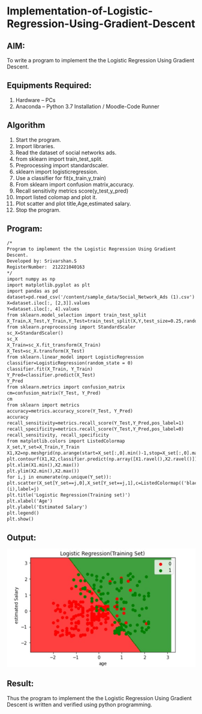 # Implementation-of-Logistic-Regression-Using-Gradient-Descent

## AIM:
To write a program to implement the the Logistic Regression Using Gradient Descent.

## Equipments Required:
1. Hardware – PCs
2. Anaconda – Python 3.7 Installation / Moodle-Code Runner

## Algorithm
1. Start the program.
2. Import libraries.
3. Read the dataset of social networks ads.
4. from sklearn import train_test_split.
5. Preprocessing import standardscaler.
6. sklearn import logisticregression.
7. Use a classifier for fit(x_train,y_train)
8. From sklearn import confusion matrix,accuracy.
9. Recall sensitivity metrics score(y_test,y_pred)
10. Import listed colomap and plot it.
11. Plot scatter and plot title,Age,estimated salary.
12. Stop the program.

## Program:
```
/*
Program to implement the the Logistic Regression Using Gradient Descent.
Developed by: Srivarshan.S
RegisterNumber:  212221040163
*/
import numpy as np
import matplotlib.pyplot as plt
import pandas as pd
dataset=pd.read_csv('/content/sample_data/Social_Network_Ads (1).csv')
X=dataset.iloc[:, [2,3]].values
Y=dataset.iloc[:, 4].values
from sklearn.model_selection import train_test_split
X_Train,X_Test,Y_Train,Y_Test=train_test_split(X,Y,test_size=0.25,random_state=0)
from sklearn.preprocessing import StandardScaler
sc_X=StandardScaler()
sc_X
X_Train=sc_X.fit_transform(X_Train)
X_Test=sc_X.transform(X_Test)
from sklearn.linear_model import LogisticRegression
classifier=LogisticRegression(random_state = 0)
classifier.fit(X_Train, Y_Train)
Y_Pred=classifier.predict(X_Test)
Y_Pred
from sklearn.metrics import confusion_matrix
cm=confusion_matrix(Y_Test, Y_Pred)
cm
from sklearn import metrics
accuracy=metrics.accuracy_score(Y_Test, Y_Pred)
accuracy
recall_sensitivity=metrics.recall_score(Y_Test,Y_Pred,pos_label=1)
recall_specificity=metrics.recall_score(Y_Test,Y_Pred,pos_label=0)
recall_sensitivity, recall_specificity
from matplotlib.colors import ListedColormap
X_set,Y_set=X_Train,Y_Train
X1,X2=np.meshgrid(np.arange(start=X_set[:,0].min()-1,stop=X_set[:,0].max()+1,step=0.
plt.contourf(X1,X2,classifier.predict(np.array([X1.ravel(),X2.ravel()]).T).reshape(X
plt.xlim(X1.min(),X2.max())
plt.ylim(X2.min(),X2.max())
for i,j in enumerate(np.unique(Y_set)):
plt.scatter(X_set[Y_set==j,0],X_set[Y_set==j,1],c=ListedColormap(('black','yellow'))
(i),label=j)
plt.title('Logistic Regression(Training set)')
plt.xlabel('Age')
plt.ylabel('Estimated Salary')
plt.legend()
plt.show()
```

## Output:
![logistic regression using gradient descent](https://github.com/srivarshan123/-Implementation-of-Logistic-Regression-Using-Gradient-Descent/blob/main/output.jpeg)


## Result:
Thus the program to implement the the Logistic Regression Using Gradient Descent is written and verified using python programming.

